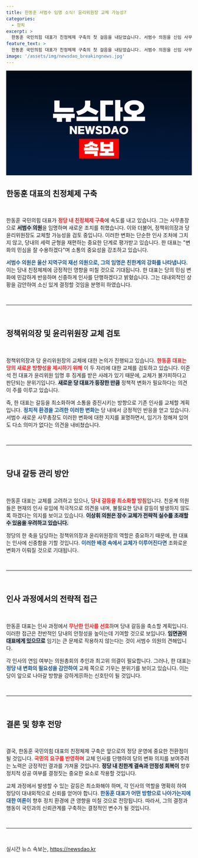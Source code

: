 ```yaml
---
title: 한동훈 서범수 임명 소식! 윤리위원장 교체 가능성?
categories:
  - 정치
excerpt: >
  한동훈 국민의힘 대표가 친정체제 구축의 첫 걸음을 내딛었습니다. 서범수 의원을 신임 사무총장에 임명하며 정책위의장과 윤리위원장 교체도 검토 중인 상황! 변화의 바람 속, 당의 미래는 어떻게 달라질까요?
feature_text: >
  한동훈 국민의힘 대표가 친정체제 구축의 첫 걸음을 내딛었습니다. 서범수 의원을 신임 사무총장에 임명하며 정책위의장과 윤리위원장 교체도 검토 중인 상황! 변화의 바람 속, 당의 미래는 어떻게 달라질까요?
image: '/assets/img/newsdao_breakingnews.jpg'
---
```


<p><img src="/assets/img/newsdao_breakingnews.jpg" alt="firstkoreanews 속보" /></p>

<h2 data-ke-size="size26">한동훈 대표의 친정체제 구축</h2>

<p data-ke-size="size16">&nbsp;</p>

<p>한동훈 국민의힘 대표가 <b><span style="color: #ee2323;">정당 내 친정체제 구축</span></b>에 속도를 내고 있습니다. 그는 사무총장으로 <b><span style="background-color: #21538527;">서범수 의원</span></b>을 임명하며 새로운 조치를 취했습니다. 이와 더불어, 정책위의장과 당 윤리위원장도 교체할 가능성을 검토 중입니다. 이러한 변화는 단순한 인사 조처에 그치지 않고, 당내의 세력 균형을 재편하는 중요한 단계로 평가받고 있습니다. 한 대표는 "변화의 민심을 잘 수용하겠다"며 소통의 중요성을 강조하고 있습니다.</p>

<p><b><span style="color: #1a5490;">서범수 의원은 울산 지역구의 재선 의원으로, 그의 임명은 친한계의 강화를 나타냅니다.</span></b> 이는 당내 친정체제에 긍정적인 영향을 미칠 것으로 기대됩니다. 한 대표는 당의 민심 변화에 민감하게 반응하며 신중하게 인사를 단행하겠다고 밝혔습니다. 그는 대내외적인 상황을 감안하여 소신 있게 결정할 것임을 분명히 하였습니다.</p>

<p data-ke-size="size16">&nbsp;</p>

<hr>

<p data-ke-size="size16">&nbsp;</p>

<h2 data-ke-size="size26">정책위의장 및 윤리위원장 교체 검토</h2>

<p data-ke-size="size16">&nbsp;</p>

<p>정책위의장과 당 윤리위원장의 교체에 대한 논의가 진행되고 있습니다. <b><span style="color: #ee2323;">한동훈 대표는 당의 새로운 방향성을 제시하기 위해</span></b> 이 두 자리에 대한 교체를 검토하고 있습니다. 이준석 전 대표가 윤리위원 임명 후 징계를 받은 사례가 있기 때문에, 교체가 불가피하다고 판단되는 분위기입니다. <b><span style="background-color: #21538527;">새로운 당 대표가 등장한 만큼</span></b> 정책적 변화가 필요하다는 의견이 주를 이루고 있습니다. </p>

<p>즉, 한 대표는 갈등을 최소화하며 소통을 증진시키는 방향으로 기존 인사를 교체할 계획입니다. <b><span style="color: #1a5490;">정치적 환경을 고려한 이러한 변화는</span></b> 당 내에서 긍정적인 반응을 얻고 있습니다. 서범수 새로운 사무총장도 이러한 변화에 대한 지지를 표명하면서, 임기가 정해져 있어도 다소 의미가 없다는 의견을 내비쳤습니다.</p>

<p data-ke-size="size16">&nbsp;</p>

<hr>

<p data-ke-size="size16">&nbsp;</p>

<h2 data-ke-size="size26">당내 갈등 관리 방안</h2>

<p data-ke-size="size16">&nbsp;</p>

<p>한동훈 대표는 교체를 고려하고 있으나, <b><span style="color: #ee2323;">당내 갈등을 최소화할 방침</span></b>입니다. 친윤계 의원들은 현재의 인사 유임에 적극적으로 의견을 내며, 불필요한 당내 갈등이 발생하지 않도록 하겠다는 의지를 보이고 있습니다. <b><span style="background-color: #21538527;">이상휘 의원은 장수 교체가 전략적 실수를 초래할 수 있음을 우려하고 있습니다.</span></b></p>

<p>정당의 한 축을 담당하는 정책위의장과 윤리위원장의 역할은 중요하기 때문에, 한 대표는 인사에 신중함을 기할 것입니다. <b><span style="color: #1a5490;">이러한 배경 속에서 교체가 이루어진다면</span></b> 조화로운 변화가 이뤄질 것으로 기대됩니다. </p>

<p data-ke-size="size16">&nbsp;</p>

<hr>

<p data-ke-size="size16">&nbsp;</p>

<h2 data-ke-size="size26">인사 과정에서의 전략적 접근</h2>

<p data-ke-size="size16">&nbsp;</p>

<p>한동훈 대표는 인사 과정에서 <b><span style="color: #ee2323;">무난한 인사를 선호</span></b>하며 당내 갈등을 축소할 계획입니다. 이러한 접근은 전반적인 당내의 안정성을 높이는데 기여할 것으로 보입니다. <b><span style="background-color: #21538527;">임면권이 대표에게 있으므로</span></b> 임기는 큰 문제로 작용하지 않는다는 것이 서범수 의원의 견해입니다. </p>

<p>각 인사의 연임 여부는 의원총회의 추인과 최고위 의결이 필요합니다. 그러나, 한 대표는 <b><span style="color: #1a5490;">정당 내 변화의 필요성을 감안하여</span></b> 교체 쪽으로 기우는 분위기를 보이고 있습니다. 이는 당이 앞으로 나아갈 방향을 강하게示하는 신호탄이 될 것입니다.</p>

<p data-ke-size="size16">&nbsp;</p>

<hr>

<p data-ke-size="size16">&nbsp;</p>

<h2 data-ke-size="size26">결론 및 향후 전망</h2>

<p data-ke-size="size16">&nbsp;</p>

<p>결국, 한동훈 국민의힘 대표의 친정체제 구축은 앞으로의 정당 운영에 중요한 전환점이 될 것입니다. <b><span style="color: #ee2323;">국민의 요구를 반영하며</span></b> 교체 인사를 단행하여 당의 변화 의지를 보여주려는 노력은 긍정적인 결과를 가져올 것입니다. <b><span style="background-color: #21538527;">정당 내 친한계 결속과 안정성 회복이</span></b> 향후 정치적 성공 여부를 결정짓는 중요한 요소로 작용할 것입니다.</p>

<p>교체 과정에서 발생할 수 있는 갈등은 최소화해야 하며, 각 인사의 역할을 명확히 하여 정당이 대내외적으로 신뢰를 얻어야 합니다. <b><span style="color: #1a5490;">한동훈 대표가 어떤 방향으로 나아가는지에 대한 여론이</span></b> 향후 정치 환경에 큰 영향을 미칠 것으로 전망됩니다. 따라서, 그의 결정과 행동이 국민과의 신뢰관계를 구축하는 결정적인 변수가 될 것입니다.</p>

<p data-ke-size="size16">&nbsp;</p>

<hr>

<p data-ke-size="size16">&nbsp;</p>
실시간 뉴스 속보는, <a href="https://newsdao.kr" rel="dofollow">https://newsdao.kr</a>


